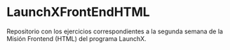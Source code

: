 # LaunchXFrontEndHTML
Repositorio con los ejercicios correspondientes a la segunda semana de la Misión Frontend (HTML) del programa LaunchX.
